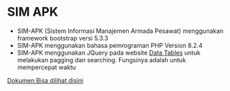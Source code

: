 # SIM APK

- SIM-APK (Sistem Informasi Manajemen Armada Pesawat) menggunakan framework bootstrap versi 5.3.3
- SIM-APK menggunakan bahasa pemrograman PHP Version 8.2.4
- SIM-APK menggunakan JQuery pada website [Data Tables](https://datatables.net "@embed") untuk melakukan pagging dan searching. Fungsinya adalah untuk mempercepat waktu


[Dokumen Bisa dilihat disini](https://docs.google.com/document/d/e/2PACX-1vRt9XKbAJYqqi6ZH0gwSAvd-2aZTyJfpvsqKn-bsVjTlhBMMhrn_--uB9ayQjzQyvfoDRUzOZmc4BgG/pub?embedded=true "@embed")
